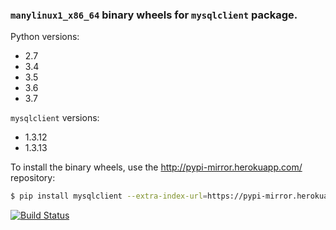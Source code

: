 ### `manylinux1_x86_64` binary wheels for `mysqlclient` package.

Python versions:

 * 2.7
 * 3.4
 * 3.5
 * 3.6
 * 3.7
 
`mysqlclient` versions:

 * 1.3.12
 * 1.3.13


To install the binary wheels, use the http://pypi-mirror.herokuapp.com/ repository:

```sh
$ pip install mysqlclient --extra-index-url=https://pypi-mirror.herokuapp.com/base/pypi/+simple
```

[![Build Status](https://travis-ci.org/hoefling/mysqlclient-wheels-manylinux1_x86_64.svg?branch=master)](https://travis-ci.org/hoefling/mysqlclient-wheels-manylinux1_x86_64)
